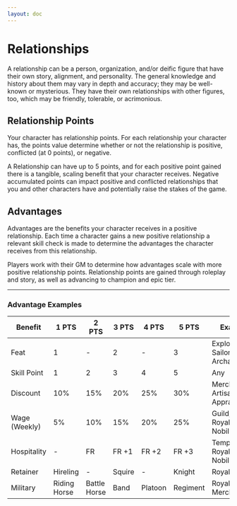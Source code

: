 ```yaml
---
layout: doc
---
```

# Relationships

A relationship can be a person, organization, and/or deific figure that have their own story, alignment, and personality. The general knowledge and history about them may vary in depth and accuracy; they may be well-known or mysterious. They have their own relationships with other figures, too, which may be friendly, tolerable, or acrimonious.

## Relationship Points

Your character has relationship points. For each relationship your character has, the points value determine whether or not the relationship is positive, conflicted (at 0 points), or negative.

A Relationship can have up to 5 points, and for each positive point gained there is a tangible, scaling benefit that your character receives. Negative accumulated points can impact positive and conflicted relationships that you and other characters have and potentially raise the stakes of the game.

## Advantages

Advantages are the benefits your character receives in a positive relationship. Each time a character gains a new positive relationship a relevant skill check is made to determine the advantages the character receives from this relationship.

Players work with their GM to determine how advantages scale with more positive relationship points. Relationship points are gained through roleplay and story, as well as advancing to champion and epic tier.

---

### Advantage Examples

| Benefit | 1 PTS | 2 PTS | 3 PTS | 4 PTS | 5 PTS | Example |
| ------- | ----- | ----- | ----- | ----- | ----- | ------- |
| Feat | 1 | - | 2 | - | 3 | Explorer, Sailor, Archaeologist |
| Skill Point | 1 | 2 | 3 | 4 | 5 | Any |
| Discount | 10% | 15% | 20% | 25% | 30% | Merchant, Artisan, Appraiser |
| Wage (Weekly) | 5% | 10% | 15% | 20% | 25% | Guild, Royalty, Nobility |
| Hospitality | - | FR | FR +1 | FR +2 | FR +3 | Temple, Royalty, Nobility |
| Retainer | Hireling | - | Squire | - | Knight | Royalty |
| Military | Riding Horse | Battle Horse | Band | Platoon | Regiment | Royalty, Merchant |
